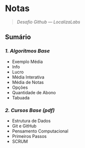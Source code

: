 # **Notas**

>*Desafio Github  —  LocalizaLabs*


## **Sumário** 

### *1. Algoritmos Base*

- Exemplo Média
- Info
- Lucro
- Média Interativa
- Média de Notas 
- Opções
- Quantidade de Abono 
- Tabuada 

### *2. Cursos Base (pdf)*
- Estrutura de Dados
- Git e GitHub
- Pensamento Computacional
- Primeiros Passos 
- SCRUM


